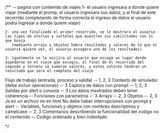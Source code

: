 /**
    -- pagina con contenido de viajes
    1- el usuario ingresara a donde quiere viajar
       (mediante el promp, el usuario ingresara sus datos, y al final de este recorrido completando de forma correcta el ingreso de datos el usuario podra ingresar a donde quiere viajar)
    
    2- una vez finalizado el primer recorrido, se le mostrara al usuario las tipos de ofertas y carteles que muestren sus similitudes con lo que busca
       (mediante arrays y objetos habra resultados y valores de lo que el usuario quiere ver, el usuario escogera uno de los resultados)
    
    3- igualmente se le exijira al usuario que escoga un lugar donde ospedarse en el viaje que escogio, al final de el recorrido del segundo y tercero se sumaran valores, y estos valores tendran un resultado que sera el completo del viaje




Flujo de trabajo (entrada, proceso y salida) --  1, 2, 3
Contexto de simulador (debe incluir operaciones) --  3
Captura de datos con prompt -- 1, 2, 3
Salidas por alert o consola -- 3
Los datos msotrados deben tener coherencia -- 
Funciones con parametros -- 3
Arrays -- 2, 3
Objetos -- 2, 3
Js en un archivo no en html
No debe haber interrupciones con prompt y alert -- 
Variables, funciones y objetos con nombres descriptivos y camelcase -- 2, 3
Comentarios describiendo la funcionalidad del codigo no el contenido -- 
Codigo ordenado y bien indentado



*/